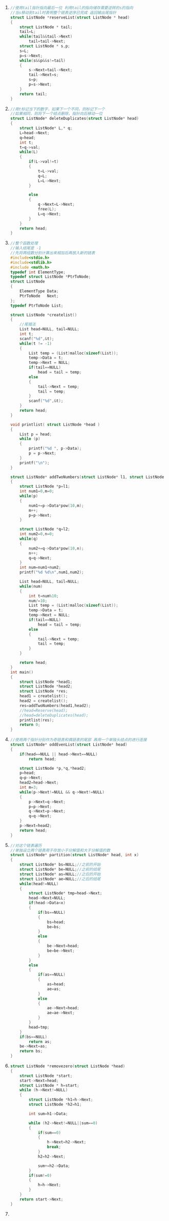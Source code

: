 1. ```c
   //使用tail指针指向最后一位 利用tail的指向储存需要逆转的s的指向
   //当s移动到tail时表明整个链表逆序已完成 返回输出尾指针
   struct ListNode *reserveList(struct ListNode * head)
   {
       struct ListNode * tail;
       tail=L;
       while(tail&&tail->Next)
           tail=tail->Next;
       struct ListNode * s,p;
       s=L;
       p=s->Next;
       while(s&&p&&s!=tail)
       {
           s->Next=tail->Next;
           tail->Next=s;
           s=p;
           p=s->Next;
       }
       return tail;
   }
   ```

2. ```c
   //用t标记当下的数字，如果下一个不同，则标记下一个
   //如果相同，则将下一个结点删除，指针向后移动一位
   struct ListNode* deleteDuplicates(struct ListNode* head)
   {
       struct ListNode* L,* q;
       L=head->Next;
       q=head;
       int t;
       t=q->val;
       while(L)
       {
           if(L->val!=t)
           {
               t=L->val;
               q=L;
               L=L->Next;
           }
   
           else
           {
               q->Next=L->Next;
               free(L);
               L=q->Next;
           }
       }
       return head;
   }
   ```

3. ```c
   //整个函数处理
   //输入结尾是 -1
   //先将两组数分别计算出来相加后再放入新的链表
   #include<stdio.h>
   #include<stdlib.h>
   #include <math.h>
   typedef int ElementType;
   typedef struct ListNode *PtrToNode;
   struct ListNode
   {
       ElementType Data;
       PtrToNode   Next;
   };
   typedef PtrToNode List;
   
   struct ListNode *createlist()
   {
       //尾插法
       List head=NULL, tail=NULL;
       int t;
       scanf("%d",&t);
       while(t != -1)
       {
           List temp = (List)malloc(sizeof(List));
           temp->Data = t;
           temp->Next = NULL;
           if(tail==NULL)
               head = tail = temp;
           else
           {
               tail->Next = temp;
               tail = temp;
           }
           scanf("%d",&t);
       }
       return head;
   }
   
   void printlist( struct ListNode *head )
   {
       List p = head;
       while (p)
       {
           printf("%d ", p->Data);
           p = p->Next;
       }
       printf("\n");
   }
   
   struct ListNode* addTwoNumbers(struct ListNode* l1, struct ListNode* l2)
   {
       struct ListNode *p=l1;
       int num1=0,m=0;
       while(p)
       {
           num1+=p->Data*pow(10,m);
           m++;
           p=p->Next;
       }
   
       struct ListNode *q=l2;
       int num2=0,n=0;
       while(q)
       {
           num2+=q->Data*pow(10,n);
           n++;
           q=q->Next;
       }
       int num=num1+num2;
       printf("%d %d\n",num1,num2);
   
       List head=NULL, tail=NULL;
       while(num)
       {
           int t=num%10;
           num/=10;
           List temp = (List)malloc(sizeof(List));
           temp->Data = t;
           temp->Next = NULL;
           if(tail==NULL)
               head = tail = temp;
           else
           {
               tail->Next = temp;
               tail = temp;
           }
       }
   
       return head;
   }
   int main()
   {
       struct ListNode *head1;
       struct ListNode *head2;
       struct ListNode *res;
       head1 = createlist();
       head2 = createlist();
       res=addTwoNumbers(head1,head2);
       //head=Reserve(head);
       //head=deleteDuplicates(head);
       printlist(res);
       return 0;
   }
   ```

4. ```c
   //使用两个指针分别作为奇链表和偶链表的尾部 再用一个单独头结点的进行连接
   struct ListNode* oddEvenList(struct ListNode* head)
   {
       if(head==NULL || head->Next==NULL)
           return head;
   
       struct ListNode *p,*q,*head2;
       p=head;
       q=p->Next;
       head2=head->Next;
       int m=3;
       while(p->Next!=NULL && q->Next!=NULL)
       {
           p->Next=q->Next;
           p=p->Next;
           q->Next=p->Next;
           q=q->Next;
       }
       p->Next=head2;
       return head;
   }
   ```

5. ```c
   //对这个链表遍历
   //单独设立两个链表用于存放小于分解值和大于分解值的数
   struct ListNode* partition(struct ListNode* head, int x)
   {
       struct ListNode* bs=NULL;//之前的开始
       struct ListNode* be=NULL;//之前的结尾
       struct ListNode* as=NULL;//之后的开始
       struct ListNode* ae=NULL;//之后的结尾
       while(head!=NULL)
       {
           struct ListNode* tmp=head->Next;
           head->Next=NULL;
           if(head->Data<x)
           {
               if(bs==NULL)
               {
                   bs=head;
                   be=bs;
               }
               else
               {
                   be->Next=head;
                   be=be->Next;
               }
           }
           else
           {
               if(as==NULL)
               {
                   as=head;
                   ae=as;
               }
               else
               {
                   ae->Next=head;
                   ae=ae->Next;
               }
           }
           head=tmp;
       }
       if(bs==NULL)
           return as;
       be->Next=as;
       return bs;
   }
   ```

6. ```c
   struct ListNode *removezero(struct ListNode *head)
   {
       struct ListNode *start;
       start->Next=head;
       struct ListNode * h=start;
       while (h->Next!=NULL)
       {
           struct ListNode *h1=h->Next;
           struct ListNode *h2=h1;
   
           int sum=h1->Data;
   
           while (h2->Next!=NULL||sum==0)
           {
               if(sum==0)
               {
                   h->Next=h2->Next;
                   break;
               }
               h2=h2->Next;
   
               sum+=h2->Data;
           }
           if(sum!=0)
           {
               h=h->Next;
           }
       }
       return start->Next;
   }
   ```

7. 